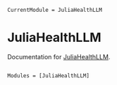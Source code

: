 ```@meta
CurrentModule = JuliaHealthLLM
```

# JuliaHealthLLM

Documentation for [JuliaHealthLLM](https://github.com/ParamThakkar123/JuliaHealthLLM.jl).

```@index
```

```@autodocs
Modules = [JuliaHealthLLM]
```
